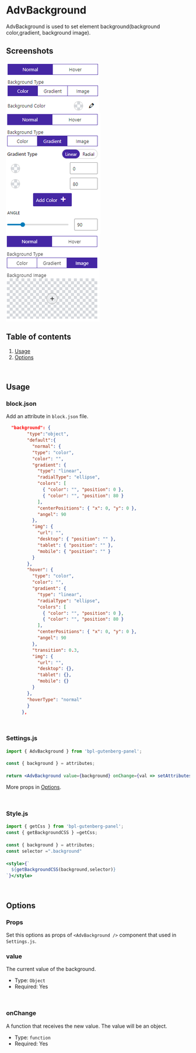 # AdvBackground

AdvBackground is used to set element background(background color,gradient, background image).

## Screenshots
<span style="display:flex;gap:'5px'; align-items:'flex-start';flex-wrap:wrap" align="center">![Background Color](../../assets/images/advBackground1.png)
![Background Color](../../assets/images/advBackground2.png) ![Background Color](../../assets/images/advBackground3.png)</span>

## Table of contents

1. [Usage](#usage)
2. [Options](#options)

<br />

## Usage

### block.json
Add an attribute in `block.json` file.

```json
  "background": {
        "type":"object",
        "default":{
          "normal": {
          "type": "color",
          "color": "",
          "gradient": {
            "type": "linear",
            "radialType": "ellipse",
            "colors": [
              { "color": "", "position": 0 },
              { "color": "", "position": 80 }
            ],
            "centerPositions": { "x": 0, "y": 0 },
            "angel": 90
          },
          "img": {
            "url": "",
            "desktop": { "position": "" },
            "tablet": { "position": "" },
            "mobile": { "position": "" }
          }
        },
        "hover": {
          "type": "color",
          "color": "",
          "gradient": {
            "type": "linear",
            "radialType": "ellipse",
            "colors": [
              { "color": "", "position": 0 },
              { "color": "", "position": 80 }
            ],
            "centerPositions": { "x": 0, "y": 0 },
            "angel": 90
          },
          "transition": 0.3,
          "img": {
            "url": "",
            "desktop": {},
            "tablet": {},
            "mobile": {}
          }
        },
        "hoverType": "normal"
        }
      },
```

<br />

### Settings.js

```jsx
import { AdvBackground } from 'bpl-gutenberg-panel';

const { background } = attributes;

return <AdvBackground value={background} onChange={val => setAttributes({ background: val })}/>
```

More props in [Options](#options).

<br />

### Style.js
```jsx
import { getCss } from 'bpl-gutenberg-panel';
const { getBackgroundCSS } =getCss;

const { background } = attributes;
const selector =".background"

<style>{`
  ${getBackgroundCSS(background,selector)}
`}</style>
```

<br />

## Options
### Props
Set this options as props of `<AdvBackground />` component that used in `Settings.js`.
<br />

### value

The current value of the background.

- Type: `Object`
- Required: Yes

<br />

### onChange

A function that receives the new value. The value will be an object.

- Type: `function`
- Required: Yes
